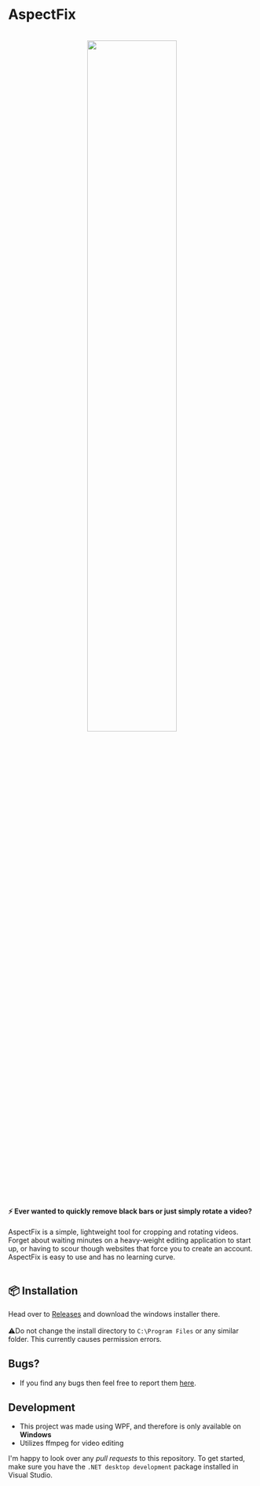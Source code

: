 # AspectFix
<br>
<div align="center">
  <!--<img src="https://github.com/henriksen-marcus/AspectFix/assets/89453098/9c1b3739-b7bd-45e7-bc7f-a3fc42fa3700" width="30%"/>-->
  <img src="https://github.com/henriksen-marcus/AspectFix/assets/89453098/69c8df2b-1503-4432-abd9-ebcdf652ab1b" width="60%"/>
</div>

##
#### ⚡ Ever wanted to quickly remove black bars or just simply rotate a video? <br>
AspectFix is a simple, lightweight tool for cropping and rotating videos. Forget about waiting minutes on a heavy-weight editing application to start up, or having to scour though websites that force you to create an account. AspectFix is easy to use and has no learning curve.
<br><br>
## 📦️ Installation
Head over to [Releases](https://github.com/henriksen-marcus/AspectFix/releases/) and download the windows installer there.<br><br>
⚠️Do not change the install directory to `C:\Program Files` or any similar folder. This currently causes permission errors.

## Bugs?
- If you find any bugs then feel free to report them [here](https://github.com/henriksen-marcus/AspectFix/issues).

## Development
- This project was made using WPF, and therefore is only available on **Windows**
- Utilizes ffmpeg for video editing

I'm happy to look over any *pull requests* to this repository. To get started, make sure you have the `.NET desktop development` package installed in Visual Studio.
